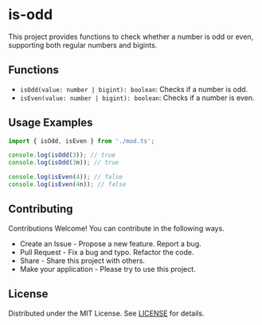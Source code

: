 # is-odd

This project provides functions to check whether a number is odd or even, supporting both regular numbers and bigints.

## Functions

- `isOdd(value: number | bigint): boolean`: Checks if a number is odd.
- `isEven(value: number | bigint): boolean`: Checks if a number is even.

## Usage Examples

```typescript
import { isOdd, isEven } from './mod.ts';

console.log(isOdd(3)); // true
console.log(isOdd(3n)); // true

console.log(isEven(4)); // false
console.log(isEven(4n)); // false
```

## Contributing

Contributions Welcome! You can contribute in the following ways.

- Create an Issue - Propose a new feature. Report a bug.
- Pull Request - Fix a bug and typo. Refactor the code.
- Share - Share this project with others.
- Make your application - Please try to use this project.

## License

Distributed under the MIT License. See [LICENSE](LICENSE) for details.